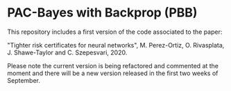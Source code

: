 # PAC-Bayes with Backprop (PBB)

This repository includes a first version of the code associated to the paper: 

"Tighter risk certificates for neural networks", M. Perez-Ortiz, O. Rivasplata, J. Shawe-Taylor and C. Szepesvari, 2020. 

Please note the current version is being refactored and commented at the moment and there will be a new version released in the first two weeks of September. 

